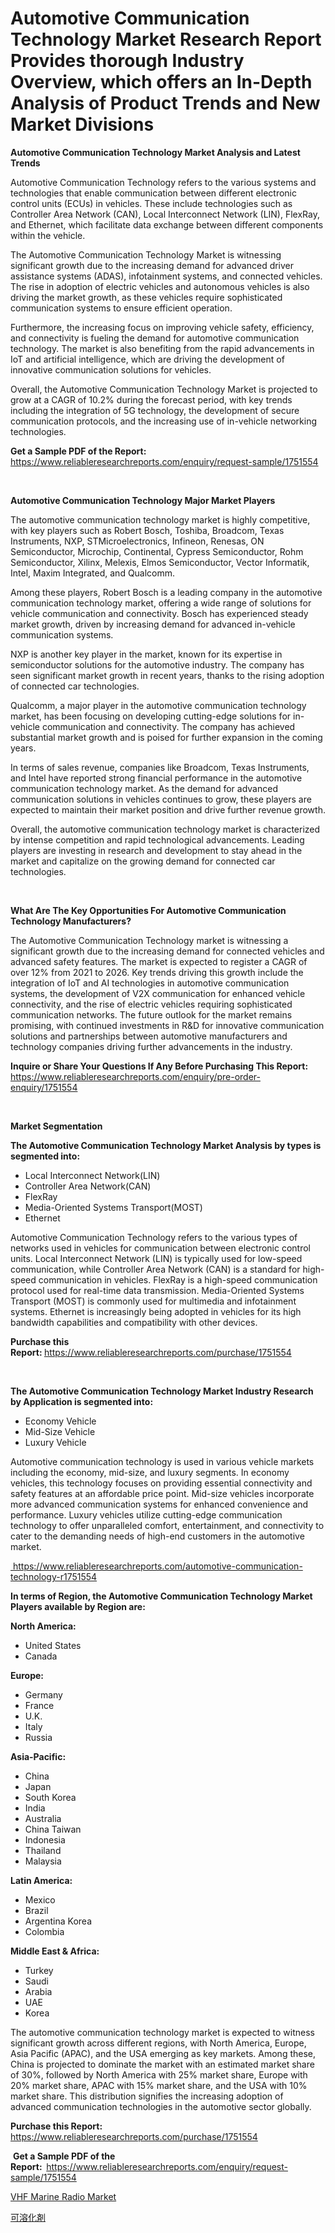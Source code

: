 <p><h1>Automotive Communication Technology Market Research Report Provides thorough Industry Overview, which offers an In-Depth Analysis of Product Trends and New Market Divisions</h1></p><p><strong>Automotive Communication Technology Market Analysis and Latest Trends</strong></p>
<p><p>Automotive Communication Technology refers to the various systems and technologies that enable communication between different electronic control units (ECUs) in vehicles. These include technologies such as Controller Area Network (CAN), Local Interconnect Network (LIN), FlexRay, and Ethernet, which facilitate data exchange between different components within the vehicle.</p><p>The Automotive Communication Technology Market is witnessing significant growth due to the increasing demand for advanced driver assistance systems (ADAS), infotainment systems, and connected vehicles. The rise in adoption of electric vehicles and autonomous vehicles is also driving the market growth, as these vehicles require sophisticated communication systems to ensure efficient operation.</p><p>Furthermore, the increasing focus on improving vehicle safety, efficiency, and connectivity is fueling the demand for automotive communication technology. The market is also benefiting from the rapid advancements in IoT and artificial intelligence, which are driving the development of innovative communication solutions for vehicles.</p><p>Overall, the Automotive Communication Technology Market is projected to grow at a CAGR of 10.2% during the forecast period, with key trends including the integration of 5G technology, the development of secure communication protocols, and the increasing use of in-vehicle networking technologies.</p></p>
<p><strong>Get a Sample PDF of the Report:&nbsp;</strong> <a href="https://www.reliableresearchreports.com/enquiry/request-sample/1751554">https://www.reliableresearchreports.com/enquiry/request-sample/1751554</a></p>
<p>&nbsp;</p>
<p><strong>Automotive Communication Technology Major Market Players</strong></p>
<p><p>The automotive communication technology market is highly competitive, with key players such as Robert Bosch, Toshiba, Broadcom, Texas Instruments, NXP, STMicroelectronics, Infineon, Renesas, ON Semiconductor, Microchip, Continental, Cypress Semiconductor, Rohm Semiconductor, Xilinx, Melexis, Elmos Semiconductor, Vector Informatik, Intel, Maxim Integrated, and Qualcomm.</p><p>Among these players, Robert Bosch is a leading company in the automotive communication technology market, offering a wide range of solutions for vehicle communication and connectivity. Bosch has experienced steady market growth, driven by increasing demand for advanced in-vehicle communication systems.</p><p>NXP is another key player in the market, known for its expertise in semiconductor solutions for the automotive industry. The company has seen significant market growth in recent years, thanks to the rising adoption of connected car technologies.</p><p>Qualcomm, a major player in the automotive communication technology market, has been focusing on developing cutting-edge solutions for in-vehicle communication and connectivity. The company has achieved substantial market growth and is poised for further expansion in the coming years.</p><p>In terms of sales revenue, companies like Broadcom, Texas Instruments, and Intel have reported strong financial performance in the automotive communication technology market. As the demand for advanced communication solutions in vehicles continues to grow, these players are expected to maintain their market position and drive further revenue growth.</p><p>Overall, the automotive communication technology market is characterized by intense competition and rapid technological advancements. Leading players are investing in research and development to stay ahead in the market and capitalize on the growing demand for connected car technologies.</p></p>
<p>&nbsp;</p>
<p><strong>What Are The Key Opportunities For Automotive Communication Technology Manufacturers?</strong></p>
<p><p>The Automotive Communication Technology market is witnessing a significant growth due to the increasing demand for connected vehicles and advanced safety features. The market is expected to register a CAGR of over 12% from 2021 to 2026. Key trends driving this growth include the integration of IoT and AI technologies in automotive communication systems, the development of V2X communication for enhanced vehicle connectivity, and the rise of electric vehicles requiring sophisticated communication networks. The future outlook for the market remains promising, with continued investments in R&D for innovative communication solutions and partnerships between automotive manufacturers and technology companies driving further advancements in the industry.</p></p>
<p><strong>Inquire or Share Your Questions If Any Before Purchasing This Report:</strong> <a href="https://www.reliableresearchreports.com/enquiry/pre-order-enquiry/1751554">https://www.reliableresearchreports.com/enquiry/pre-order-enquiry/1751554</a></p>
<p>&nbsp;</p>
<p><strong>Market Segmentation</strong></p>
<p><strong>The Automotive Communication Technology Market Analysis by types is segmented into:</strong></p>
<p><ul><li>Local Interconnect Network(LIN)</li><li>Controller Area Network(CAN)</li><li>FlexRay</li><li>Media-Oriented Systems Transport(MOST)</li><li>Ethernet</li></ul></p>
<p><p>Automotive Communication Technology refers to the various types of networks used in vehicles for communication between electronic control units. Local Interconnect Network (LIN) is typically used for low-speed communication, while Controller Area Network (CAN) is a standard for high-speed communication in vehicles. FlexRay is a high-speed communication protocol used for real-time data transmission. Media-Oriented Systems Transport (MOST) is commonly used for multimedia and infotainment systems. Ethernet is increasingly being adopted in vehicles for its high bandwidth capabilities and compatibility with other devices.</p></p>
<p><strong>Purchase this Report:&nbsp;</strong><a href="https://www.reliableresearchreports.com/purchase/1751554">https://www.reliableresearchreports.com/purchase/1751554</a></p>
<p>&nbsp;</p>
<p><strong>The Automotive Communication Technology Market Industry Research by Application is segmented into:</strong></p>
<p><ul><li>Economy Vehicle</li><li>Mid-Size Vehicle</li><li>Luxury Vehicle</li></ul></p>
<p><p>Automotive communication technology is used in various vehicle markets including the economy, mid-size, and luxury segments. In economy vehicles, this technology focuses on providing essential connectivity and safety features at an affordable price point. Mid-size vehicles incorporate more advanced communication systems for enhanced convenience and performance. Luxury vehicles utilize cutting-edge communication technology to offer unparalleled comfort, entertainment, and connectivity to cater to the demanding needs of high-end customers in the automotive market.</p></p>
<p><a href="https://www.reliableresearchreports.com/automotive-communication-technology-r1751554">&nbsp;https://www.reliableresearchreports.com/automotive-communication-technology-r1751554</a></p>
<p><strong>In terms of Region, the Automotive Communication Technology Market Players available by Region are:</strong></p>
<p>
    <p> <strong> North America: </strong>
        <ul>
            <li>United States</li>
            <li>Canada</li>
        </ul>
        </p> 
    <p> <strong> Europe: </strong>
        <ul>
            <li>Germany</li>
            <li>France</li>
            <li>U.K.</li>
            <li>Italy</li>
            <li>Russia</li>
        </ul>
        </p> 
    <p> <strong> Asia-Pacific: </strong>
        <ul>
            <li>China</li>
            <li>Japan</li>
            <li>South Korea</li>
            <li>India</li>
            <li>Australia</li>
            <li>China Taiwan</li>
            <li>Indonesia</li>
            <li>Thailand</li>
            <li>Malaysia</li>
        </ul>
        </p> 
    <p> <strong> Latin America: </strong>
        <ul>
            <li>Mexico</li>
            <li>Brazil</li>
            <li>Argentina Korea</li>
            <li>Colombia</li>
        </ul>
        </p> 
    <p> <strong> Middle East & Africa: </strong>
        <ul>
            <li>Turkey</li>
            <li>Saudi</li>
            <li>Arabia</li>
            <li>UAE</li>
            <li>Korea</li>
        </ul>
    </p>
    </p>
<p><p>The automotive communication technology market is expected to witness significant growth across different regions, with North America, Europe, Asia Pacific (APAC), and the USA emerging as key markets. Among these, China is projected to dominate the market with an estimated market share of 30%, followed by North America with 25% market share, Europe with 20% market share, APAC with 15% market share, and the USA with 10% market share. This distribution signifies the increasing adoption of advanced communication technologies in the automotive sector globally.</p></p>
<p><strong>Purchase this Report: </strong><a href="https://www.reliableresearchreports.com/purchase/1751554">https://www.reliableresearchreports.com/purchase/1751554</a></p>
<p>&nbsp;<strong>Get a Sample PDF of the Report:&nbsp;&nbsp;</strong><a href="https://www.reliableresearchreports.com/enquiry/request-sample/1751554">https://www.reliableresearchreports.com/enquiry/request-sample/1751554</a></p>
<p><strong></strong></p>
<p><p><a href="https://github.com/RoccoManning/Market-Research-Report-List-4/blob/main/vhf-marine-radio-market.md">VHF Marine Radio Market</a></p><p><a href="https://github.com/oqxogxyvqe90775/Market-Research-Report-List-1/blob/main/807325120270.md">可溶化剤</a></p></p>
